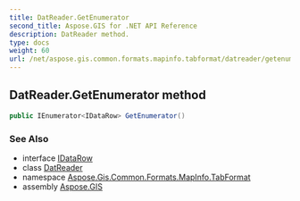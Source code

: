 ```yaml
---
title: DatReader.GetEnumerator
second_title: Aspose.GIS for .NET API Reference
description: DatReader method. 
type: docs
weight: 60
url: /net/aspose.gis.common.formats.mapinfo.tabformat/datreader/getenumerator/
---
```

## DatReader.GetEnumerator method

```csharp
public IEnumerator<IDataRow> GetEnumerator()
```

### See Also

* interface [IDataRow](../../../aspose.gis.common.formats.mapinfo/idatarow/)
* class [DatReader](../)
* namespace [Aspose.Gis.Common.Formats.MapInfo.TabFormat](../../datreader/)
* assembly [Aspose.GIS](../../../)


